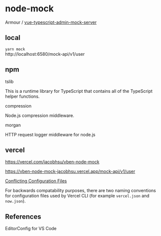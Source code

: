 # node-mock

Armour / [vue-typescript-admin-mock-server](https://github.com/Armour/vue-typescript-admin-mock-server)

## local

`yarn mock`  
http://localhost:6580/mock-api/v1/user

## npm

tslib

This is a runtime library for TypeScript that contains all of the TypeScript helper functions.

compression

Node.js compression middleware.

morgan

HTTP request logger middleware for node.js

## vercel

https://vercel.com/jacobhsu/vben-node-mock

https://vben-node-mock-jacobhsu.vercel.app/mock-api/v1/user

[Conflicting Configuration Files](https://vercel.com/docs/platform/frequently-asked-questions?query=now.json#conflicting-configuration-files)

For backwards compatability purposes, there are two naming conventions for configuration files used by Vercel CLI (for example `vercel.json` and `now.json`). 

## References

EditorConfig for VS Code
